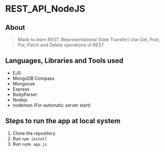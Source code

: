 # REST_API_NodeJS

## About

> Made to learn REST (Representational State Transfer)
> Use Get, Post, Put, Patch and Delete operations of REST

## Languages, Libraries and Tools used

- EJS
- MongoDB Compass
- Mongoose
- Express
- BodyParser
- Nodejs
- nodemon (For automatic server start)

## Steps to run the app at local system

1. Clone the repository
2. Run `npm install`
3. Run `node app.js`
